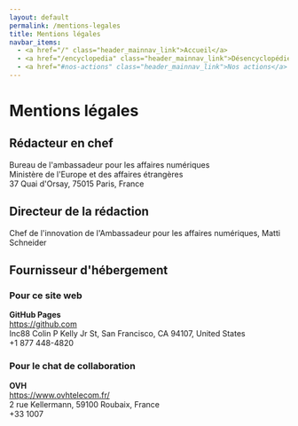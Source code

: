 ```yaml
---
layout: default
permalink: /mentions-legales
title: Mentions légales
navbar_items:
  - <a href="/" class="header_mainnav_link">Accueil</a>
  - <a href="/encyclopedia" class="header_mainnav_link">Désencyclopédie</a>
  - <a href="#nos-actions" class="header_mainnav_link">Nos actions</a>
---
```


# Mentions légales

## Rédacteur en chef

Bureau de l'ambassadeur pour les affaires numériques  
Ministère de l'Europe et des affaires étrangères  
37 Quai d'Orsay, 75015 Paris, France

## Directeur de la rédaction

Chef de l'innovation de l'Ambassadeur pour les affaires numériques, Matti Schneider

## Fournisseur d'hébergement

### Pour ce site web

**GitHub Pages**  
<a href="https://github.com">https://github.com</a>  
Inc88 Colin P Kelly Jr St, San Francisco, CA 94107, United States  
+1 877 448-4820

### Pour le chat de collaboration

**OVH**  
<a href="https://www.ovhtelecom.fr/">https://www.ovhtelecom.fr/</a>  
2 rue Kellermann, 59100 Roubaix, France  
+33 1007